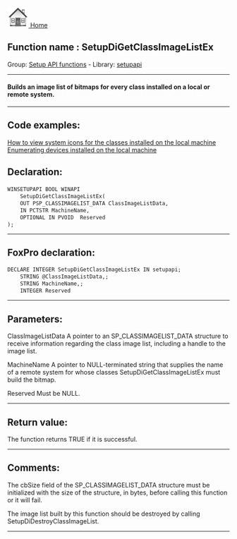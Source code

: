 [<img src="../../images/home.png"> Home ](https://github.com/VFPX/Win32API)  

## Function name : SetupDiGetClassImageListEx
Group: [Setup API functions](../../functions_group.md#Setup_API_functions)  -  Library: [setupapi](../../libraries.md#setupapi)  
***  


#### Builds an image list of bitmaps for every class installed on a local or remote system.

***  


## Code examples:
[How to view system icons for the classes installed on the local machine](../../samples/sample_544.md)  
[Enumerating devices installed on the local machine](../../samples/sample_545.md)  

## Declaration:
```foxpro  
WINSETUPAPI BOOL WINAPI
	SetupDiGetClassImageListEx(
	OUT PSP_CLASSIMAGELIST_DATA ClassImageListData,
	IN PCTSTR MachineName,
	OPTIONAL IN PVOID  Reserved
);  
```  
***  


## FoxPro declaration:
```foxpro  
DECLARE INTEGER SetupDiGetClassImageListEx IN setupapi;
	STRING @ClassImageListData,;
	STRING MachineName,;
	INTEGER Reserved  
```  
***  


## Parameters:
ClassImageListData 
A pointer to an SP_CLASSIMAGELIST_DATA structure to receive information regarding the class image list, including a handle to the image list.

MachineName 
A pointer to NULL-terminated string that supplies the name of a remote system for whose classes SetupDiGetClassImageListEx must build the bitmap. 

Reserved 
Must be NULL.  
***  


## Return value:
The function returns TRUE if it is successful.  
***  


## Comments:
The cbSize field of the SP_CLASSIMAGELIST_DATA structure must be initialized with the size of the structure, in bytes, before calling this function or it will fail.   
  
The image list built by this function should be destroyed by calling SetupDiDestroyClassImageList.  
  
***  

